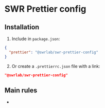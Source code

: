 # SWR Prettier config

## Installation

1. Include in `package.json`:

```json
{
  "prettier": "@swrlab/swr-prettier-config"
}
```

2. Or create a `.prettierrc.json` file with a link:

```json
"@swrlab/swr-prettier-config"
```

## Main rules

  - 
